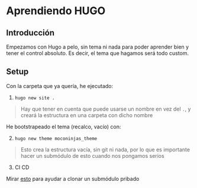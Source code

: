 # Aprendiendo HUGO

## Introducción

Empezamos con Hugo a pelo, sin tema ni nada para poder aprender bien y tener el control absoluto. Es decir, el tema que hagamos será todo custom.

## Setup

Con la carpeta que ya quería, he ejecutado:

1. `hugo new site .`

> Hay que tener en cuenta que puede usarse un nombre en vez del `.`, y creará la estructura en una carpeta con dicho nombre

He bootstrapeado el tema (recalco, vacío) con:

2. `hugo new theme moconinjas_theme`

> Esto crea la estructura vacía, sin git ni nada, por lo que es importante hacer un submódulo de esto cuando nos pongamos serios


3. CI CD

Mirar [esto](https://ehlers.berlin/blog/private-submodules-in-github-ci/) para ayudar a clonar un submódulo pribado
